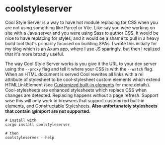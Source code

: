 # coolstyleserver

Cool Style Server is a way to have hot module replacing for CSS when you are not using something like Parcel or Vite. Like say you were working on site with a Java server and you were using Sass to author CSS. It would be nice to have replacing for styles, and it would be a shame to pull in a heavy build tool that's primarily focused on building SPAs. I wrote this initially for my blog which is an Axum app, where I use JS sparingly, but then I realized that it's more broadly useful.

The way Cool Style Server works is you give it the URL to your dev server using the `--proxy` flag and tell it where your CSS is with the `--watch` flag. When an HTML document is served Cool rewrites all links with a rel attribute of stylesheet to be cool-stylesheet custom elements which extend HTMLLinkElement (see [Customized built-in elements](https://developer.mozilla.org/en-US/docs/Web/API/Web_components/Using_custom_elements#customized_built-in_elements) for more details). Cool-stylesheets are enhanced stylesheets which replace CSS when changes are detected. Replacing happens without a page refresh. Support wise this will only work in browsers that support customized built-in elements, and Constructable Stylesheets. **Also unfortunately stylesheets that contain @import are not supported.**

```
# install with
cargo install coolstyleserver

# then
coolstyleserver --help
```
